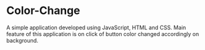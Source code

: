 # Color-Change
A simple application developed using JavaScript, HTML and CSS. Main feature of this application is on click of button color changed accordingly on background.
